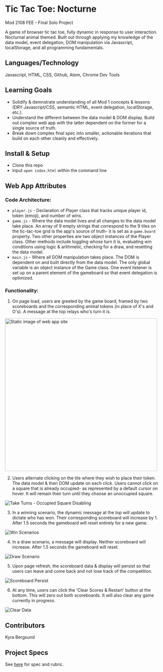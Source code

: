 # Tic Tac Toe: Nocturne 

Mod 2108 FEE - Final Solo Project

A game of browser tic tac toe, fully dynamic in response to user interaction. Nocturnal animal themed. Built out through applying my knowledge of the data model, event delegation, DOM manipulation via Javascript, localStorage, and all programming fundamentals. 

## Languages/Technology
Javascript, HTML, CSS, Github, Atom, Chrome Dev Tools

## Learning Goals
* Solidify & demnstrate understanding of all Mod 1 concepts & lessons (DRY Javascript/CSS, semantic HTML, event delegation, localStorage, etc.).
* Understand the different between the data model & DOM display. Build out complex web app with the latter dependent on the former for a single source of truth.
* Break down complex final spec into smaller, actionable iterations that build on each other cleanly and effectively.

## Install & Setup
* Clone this repo
* Input `open index.html` within the command line

## Web App Attributes 
### Code Architecture:
* `player.js` - Declaration of Player class that tracks unique player id, token (emoji), and number of wins.
* `game.js` - Where the data model lives and all changes to the data model take place. An array of 9 empty strings that correspond to the 9 tiles on the tic-tac-toe grid is the app's source of truth- it is set as a `game.board` property. Two other properties are two object instances of the Player class. Other methods include toggling whose turn it is, evaluating win conditions using logic & arithmetic, checking for a draw, and resetting the data model.
* `main.js` - Where all DOM manipulation takes place. The DOM is dependent on and built directly from the data model. The only global variable is an object instance of the Game class. One event listener is set up on a parent element of the gameboard so that event delegation is optimized.

### Functionality:
1. On page load, users are greeted by the game board, framed by two scoreboards and the corresponding animal tokens (in place of X's and O's). A message at the top relays who's turn it is.
<img width="500" alt="Static image of web app site" src="https://user-images.githubusercontent.com/49960644/135168161-fddb6b9d-1bc9-40d0-96d4-1c51f6a8580d.png">


2. Users alternate clicking on the tile where they wish to place their token. The data model & then DOM update on each click. Users cannot click on a square that is already occupied- as represented by a default cursor on hover. It will remain their turn until they choose an unoccupied square.

![Take Turns - Occupied Square Disabling](https://user-images.githubusercontent.com/49960644/135172416-bc484ca7-3f82-462a-8de6-60fba408868f.gif)


3. In a winning scenario, the dynamic message at the top will update to dictate who has won. Their corresponding scoreboard will increase by 1. After 1.5 seconds the gameboard will reset entirely for a new game.

![Win Scenarios](https://user-images.githubusercontent.com/49960644/135172734-55a30868-3223-492e-a585-f223cda97c96.gif)


4. In a draw scenario, a message will display. Neither scoreboard will increase. After 1.5 seconds the gameboard will reset. 
 
![Draw Scenario](https://user-images.githubusercontent.com/49960644/135173812-6aede74d-428a-4eef-a751-1fd95e9bd393.gif)


5. Upon page refresh, the scoreboard data & display will persist so that users can leave and come back and not lose track of the competition.

![Scoreboard Persist](https://user-images.githubusercontent.com/49960644/135174065-835948bf-e5ce-4101-b0d9-d69599a2b7ef.gif)


6. At any time, users can click the 'Clear Scores & Restart' button at the bottom. This will zero out both scoreboards. It will also clear any game currently in progress.

![Clear Data](https://user-images.githubusercontent.com/49960644/135174479-a1c6118a-badf-44a8-bc74-847696b4e948.gif)

## Contributors
Kyra Bergsund

## Project Specs
See [here](https://frontend.turing.edu/projects/module-1/tic-tac-toe-solo.html) for spec and rubric.

